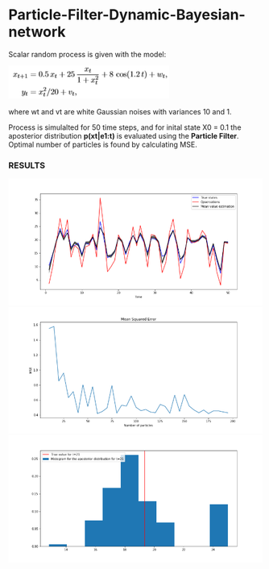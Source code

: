 # Particle-Filter-Dynamic-Bayesian-network
Scalar random process is given with the model:

![Model](https://github.com/Artificial-Intelligence-kosta/Particle-Filter-Dynamic-Bayesian-network/blob/master/Process.png)

where wt and vt are white Gaussian noises with variances 10 and 1.

Process is simulalted for 50 time steps, and for inital state X0 = 0.1 the aposterior distribution **p(xt|e1:t)** is evaluated using the **Particle Filter**. Optimal number of particles is found by calculating MSE.
### RESULTS
![results](https://github.com/Artificial-Intelligence-kosta/Particle-Filter-Dynamic-Bayesian-network/blob/master/plots/Results.png)
![MSE](https://github.com/Artificial-Intelligence-kosta/Particle-Filter-Dynamic-Bayesian-network/blob/master/plots/MSE.png)
![histogram](https://github.com/Artificial-Intelligence-kosta/Particle-Filter-Dynamic-Bayesian-network/blob/master/plots/Histogram.png)
